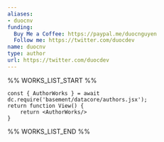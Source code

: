 ```yaml
---
aliases:
- duocnv
funding:
  Buy Me a Coffee: https://paypal.me/duocnguyen
  Follow me: https://twitter.com/duocdev
name: duocnv
type: author
url: https://twitter.com/duocdev
---
```



%% WORKS_LIST_START %%

```datacorejsx
const { AuthorWorks } = await dc.require('basement/datacore/authors.jsx');
return function View() {
    return <AuthorWorks/>
}
```
%% WORKS_LIST_END %%